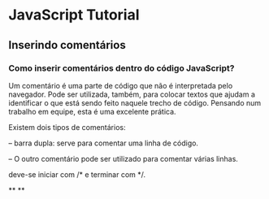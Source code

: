 # JavaScript Tutorial

## Inserindo comentários

### Como inserir comentários dentro do código JavaScript?

Um comentário é uma parte de código que não é interpretada pelo navegador. Pode ser utilizada, também, para colocar textos que ajudam a identificar o que está sendo feito naquele trecho de código. Pensando num trabalho em equipe, esta é uma excelente prática.

Existem dois tipos de comentários:

– barra dupla: serve para comentar uma linha de código.

**<script>**
**  // window.alert("Este alerta não será mostrado");**
**</script>**

– O outro comentário pode ser utilizado para comentar várias linhas.

deve-se iniciar com /* e terminar com */.

** <script>**
**  /* Exemplo de comentário para**
**  várias linhas.**
**  Basta escolher o início e fim. */**
** </script>**
